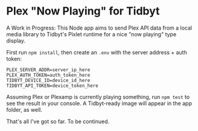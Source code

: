 # Plex "Now Playing" for Tidbyt
A Work in Progress: This Node app aims to send Plex API data from a local media library to Tidbyt's Pixlet runtime for a nice "now playing" type display.

First run `npm install`, then create an `.env` with the server address + auth token:

    PLEX_SERVER_ADDR=server_ip_here
    PLEX_AUTH_TOKEN=auth_token_here
    TIDBYT_DEVICE_ID=device_id_here
    TIDBYT_API_TOKEN=device_token_here

Assuming Plex or Plexamp is currently playing something, run `npm test` to see the result in your console. A Tidbyt-ready image will appear in the app folder, as well.

That's all I've got so far. To be continued.